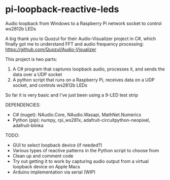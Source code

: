 # pi-loopback-reactive-leds
Audio loopback from Windows to a Raspberry Pi network socket to control ws2812b LEDs

A big thank you to Quozul for their Audio-Visualizer project in C#, which finally got me to understand FFT and audio frequency processing: https://github.com/Quozul/Audio-Visualizer


This project is two parts:
1. A C# program that captures loopback audio, processes it, and sends the data over a UDP socket
2. A python script that runs on a Raspberry Pi, receives data on a UDP socket, and controls ws2812b LEDs

So far it is very basic and I've just been using a 9-LED test strip

DEPENDENCIES:
 - C# (nuget): NAudio.Core, NAudio.Wasapi, MathNet.Numerics
 - Python (pip): numpy, rpi_ws281x, adafruit-circuitpython-neopixel, adafruit-blinka

TODO:
 - GUI to select loopback device (if needed?)
 - Various types of reactive patterns in the Python script to choose from
 - Clean up and comment code
 - Try out getting it to work by capturing audio output from a virtual loopback device on Apple Macs
 - Arduino implementation via serial (WIP)
 
